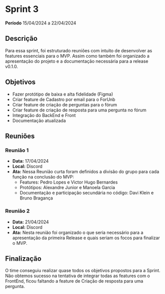 # Sprint 3

**Período** 15/04/2024 a 22/04/2024

## Descrição 

Para essa sprint, foi estruturado reuniões com intuito de desenvolver as features essenciais para o MVP. Assim como também foi organizado a apresentação do projeto e a documentação necessária para a release v0.1.0.

## Objetivos
- Fazer protótipo de baixa e alta fidelidade (Figma)
- Criar feature de Cadastro por email para o ForUnb
- Criar feature de criação de perguntas para o fórum
- Criar feature de criação de resposta para uma pergunta no fórum
- Integração do BackEnd e Front
- Documentação atualizada

## Reuniões
### Reunião 1
- **Data:** 17/04/2024
- **Local:** Discord
- **Ata:**
  Nessa Reunião curta foram definidos a divisão do grupo para cada função na conclusão do MVP:
    - Features: Pedro Lopes e Victor Hugo Bernardes
    - Protótipos: Alexandre Junior e Manoela Garcia
    - Documentação e participação secundária no código: Davi Klein e Bruno Bragança
 
### Reunião 2
- **Data:** 21/04/2024
- **Local:** Discord
- **Ata:**
  Nesta reunião foi organizado o que seria necessário para a apresentação da primeira Release e quais seriam os focos para finalizar o MVP.

## Finalização
O time conseguiu realizar quase todos os objetivos propostos para a Sprint.
Não obtemos sucesso na tentativa de integrar todas as features com o FrontEnd, ficou faltando a feature de Criação de resposta para uma pergunta.
